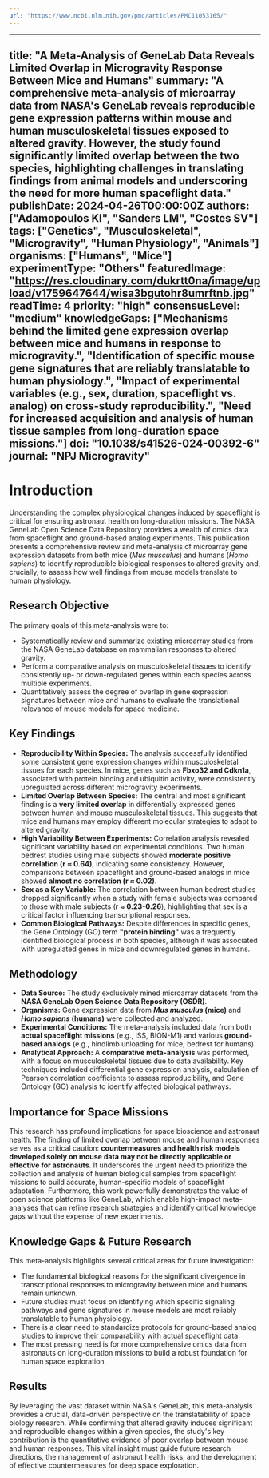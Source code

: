 ```yaml
---
url: "https://www.ncbi.nlm.nih.gov/pmc/articles/PMC11053165/"
---
```

---
title: "A Meta-Analysis of GeneLab Data Reveals Limited Overlap in Microgravity Response Between Mice and Humans"
summary: "A comprehensive meta-analysis of microarray data from NASA's GeneLab reveals reproducible gene expression patterns within mouse and human musculoskeletal tissues exposed to altered gravity. However, the study found significantly limited overlap between the two species, highlighting challenges in translating findings from animal models and underscoring the need for more human spaceflight data."
publishDate: 2024-04-26T00:00:00Z
authors: ["Adamopoulos KI", "Sanders LM", "Costes SV"]
tags: ["Genetics", "Musculoskeletal", "Microgravity", "Human Physiology", "Animals"]
organisms: ["Humans", "Mice"]
experimentType: "Others"
featuredImage: "https://res.cloudinary.com/dukrtt0na/image/upload/v1759647644/wisa3bgutohr8umrftnb.jpg"
readTime: 4
priority: "high"
consensusLevel: "medium"
knowledgeGaps: ["Mechanisms behind the limited gene expression overlap between mice and humans in response to microgravity.", "Identification of specific mouse gene signatures that are reliably translatable to human physiology.", "Impact of experimental variables (e.g., sex, duration, spaceflight vs. analog) on cross-study reproducibility.", "Need for increased acquisition and analysis of human tissue samples from long-duration space missions."]
doi: "10.1038/s41526-024-00392-6"
journal: "NPJ Microgravity"
---

# Introduction
Understanding the complex physiological changes induced by spaceflight is critical for ensuring astronaut health on long-duration missions. The NASA GeneLab Open Science Data Repository provides a wealth of omics data from spaceflight and ground-based analog experiments. This publication presents a comprehensive review and meta-analysis of microarray gene expression datasets from both mice (*Mus musculus*) and humans (*Homo sapiens*) to identify reproducible biological responses to altered gravity and, crucially, to assess how well findings from mouse models translate to human physiology.

## Research Objective
The primary goals of this meta-analysis were to:
- Systematically review and summarize existing microarray studies from the NASA GeneLab database on mammalian responses to altered gravity.
- Perform a comparative analysis on musculoskeletal tissues to identify consistently up- or down-regulated genes within each species across multiple experiments.
- Quantitatively assess the degree of overlap in gene expression signatures between mice and humans to evaluate the translational relevance of mouse models for space medicine.

## Key Findings
- **Reproducibility Within Species:** The analysis successfully identified some consistent gene expression changes within musculoskeletal tissues for each species. In mice, genes such as **Fbxo32 and Cdkn1a**, associated with protein binding and ubiquitin activity, were consistently upregulated across different microgravity experiments.
- **Limited Overlap Between Species:** The central and most significant finding is a **very limited overlap** in differentially expressed genes between human and mouse musculoskeletal tissues. This suggests that mice and humans may employ different molecular strategies to adapt to altered gravity.
- **High Variability Between Experiments:** Correlation analysis revealed significant variability based on experimental conditions. Two human bedrest studies using male subjects showed **moderate positive correlation (r ≈ 0.64)**, indicating some consistency. However, comparisons between spaceflight and ground-based analogs in mice showed **almost no correlation (r ≈ 0.02)**.
- **Sex as a Key Variable:** The correlation between human bedrest studies dropped significantly when a study with female subjects was compared to those with male subjects (**r ≈ 0.23-0.26**), highlighting that sex is a critical factor influencing transcriptional responses.
- **Common Biological Pathways:** Despite differences in specific genes, the Gene Ontology (GO) term **"protein binding"** was a frequently identified biological process in both species, although it was associated with upregulated genes in mice and downregulated genes in humans.

## Methodology
- **Data Source:** The study exclusively mined microarray datasets from the **NASA GeneLab Open Science Data Repository (OSDR)**.
- **Organisms:** Gene expression data from **_Mus musculus_ (mice)** and **_Homo sapiens_ (humans)** were collected and analyzed.
- **Experimental Conditions:** The meta-analysis included data from both **actual spaceflight missions** (e.g., ISS, BION-M1) and various **ground-based analogs** (e.g., hindlimb unloading for mice, bedrest for humans).
- **Analytical Approach:** A **comparative meta-analysis** was performed, with a focus on musculoskeletal tissues due to data availability. Key techniques included differential gene expression analysis, calculation of Pearson correlation coefficients to assess reproducibility, and Gene Ontology (GO) analysis to identify affected biological pathways.

## Importance for Space Missions
This research has profound implications for space bioscience and astronaut health. The finding of limited overlap between mouse and human responses serves as a critical caution: **countermeasures and health risk models developed solely on mouse data may not be directly applicable or effective for astronauts**. It underscores the urgent need to prioritize the collection and analysis of human biological samples from spaceflight missions to build accurate, human-specific models of spaceflight adaptation. Furthermore, this work powerfully demonstrates the value of open science platforms like GeneLab, which enable high-impact meta-analyses that can refine research strategies and identify critical knowledge gaps without the expense of new experiments.

## Knowledge Gaps & Future Research
This meta-analysis highlights several critical areas for future investigation:
- The fundamental biological reasons for the significant divergence in transcriptional responses to microgravity between mice and humans remain unknown.
- Future studies must focus on identifying which specific signaling pathways and gene signatures in mouse models are most reliably translatable to human physiology.
- There is a clear need to standardize protocols for ground-based analog studies to improve their comparability with actual spaceflight data.
- The most pressing need is for more comprehensive omics data from astronauts on long-duration missions to build a robust foundation for human space exploration.

## Results
By leveraging the vast dataset within NASA's GeneLab, this meta-analysis provides a crucial, data-driven perspective on the translatability of space biology research. While confirming that altered gravity induces significant and reproducible changes within a given species, the study's key contribution is the quantitative evidence of poor overlap between mouse and human responses. This vital insight must guide future research directions, the management of astronaut health risks, and the development of effective countermeasures for deep space exploration.